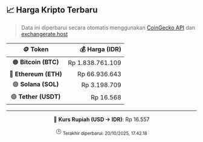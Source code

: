 

<!-- HARGA_KRIPTO -->
## 📈 Harga Kripto Terbaru

> Data ini diperbarui secara otomatis menggunakan [CoinGecko API](https://www.coingecko.com/) dan [exchangerate.host](https://exchangerate.host/)

<div align="center">

| 🪙 Token | 💰 Harga (IDR) |
|:------:|---------------:|
| 🟠 **Bitcoin (BTC)**   | Rp 1.838.761.109 |
| 🔵 **Ethereum (ETH)**  | Rp 66.936.643 |
| 🟣 **Solana (SOL)**    | Rp 3.198.709 |
| 🟢 **Tether (USDT)**   | Rp 16.568 |

---

💱 **Kurs Rupiah (USD → IDR)**: Rp 16.557

🕒 <sub>Terakhir diperbarui: 20/10/2025, 17.42.18</sub>

</div>
<!-- /HARGA_KRIPTO -->